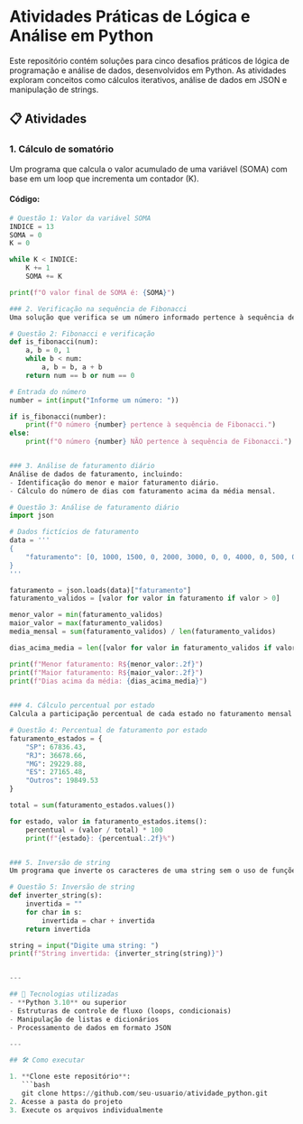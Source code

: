 # Atividades Práticas de Lógica e Análise em Python  

Este repositório contém soluções para cinco desafios práticos de lógica de programação e análise de dados, desenvolvidos em Python. As atividades exploram conceitos como cálculos iterativos, análise de dados em JSON e manipulação de strings.  

## 📋 Atividades  

### 1. Cálculo de somatório  
Um programa que calcula o valor acumulado de uma variável \(SOMA\) com base em um loop que incrementa um contador \(K\).  
#### Código:  
```python
# Questão 1: Valor da variável SOMA
INDICE = 13
SOMA = 0
K = 0

while K < INDICE:
    K += 1
    SOMA += K

print(f"O valor final de SOMA é: {SOMA}")

### 2. Verificação na sequência de Fibonacci  
Uma solução que verifica se um número informado pertence à sequência de Fibonacci.

# Questão 2: Fibonacci e verificação
def is_fibonacci(num):
    a, b = 0, 1
    while b < num:
        a, b = b, a + b
    return num == b or num == 0

# Entrada do número
number = int(input("Informe um número: "))

if is_fibonacci(number):
    print(f"O número {number} pertence à sequência de Fibonacci.")
else:
    print(f"O número {number} NÃO pertence à sequência de Fibonacci.")


### 3. Análise de faturamento diário  
Análise de dados de faturamento, incluindo:  
- Identificação do menor e maior faturamento diário.  
- Cálculo do número de dias com faturamento acima da média mensal.

# Questão 3: Análise de faturamento diário
import json

# Dados fictícios de faturamento
data = '''
{
    "faturamento": [0, 1000, 1500, 0, 2000, 3000, 0, 0, 4000, 0, 500, 0, 0, 6000]
}
'''

faturamento = json.loads(data)["faturamento"]
faturamento_validos = [valor for valor in faturamento if valor > 0]

menor_valor = min(faturamento_validos)
maior_valor = max(faturamento_validos)
media_mensal = sum(faturamento_validos) / len(faturamento_validos)

dias_acima_media = len([valor for valor in faturamento_validos if valor > media_mensal])

print(f"Menor faturamento: R${menor_valor:.2f}")
print(f"Maior faturamento: R${maior_valor:.2f}")
print(f"Dias acima da média: {dias_acima_media}")
  

### 4. Cálculo percentual por estado  
Calcula a participação percentual de cada estado no faturamento mensal de uma distribuidora, utilizando valores fornecidos.

# Questão 4: Percentual de faturamento por estado
faturamento_estados = {
    "SP": 67836.43,
    "RJ": 36678.66,
    "MG": 29229.88,
    "ES": 27165.48,
    "Outros": 19849.53
}

total = sum(faturamento_estados.values())

for estado, valor in faturamento_estados.items():
    percentual = (valor / total) * 100
    print(f"{estado}: {percentual:.2f}%")


### 5. Inversão de string  
Um programa que inverte os caracteres de uma string sem o uso de funções prontas como `reverse()`.

# Questão 5: Inversão de string
def inverter_string(s):
    invertida = ""
    for char in s:
        invertida = char + invertida
    return invertida

string = input("Digite uma string: ")
print(f"String invertida: {inverter_string(string)}")


---

## 🚀 Tecnologias utilizadas  
- **Python 3.10** ou superior  
- Estruturas de controle de fluxo (loops, condicionais)  
- Manipulação de listas e dicionários  
- Processamento de dados em formato JSON  

---

## 🛠️ Como executar  

1. **Clone este repositório**:  
   ```bash
   git clone https://github.com/seu-usuario/atividade_python.git
2. Acesse a pasta do projeto
3. Execute os arquivos individualmente

